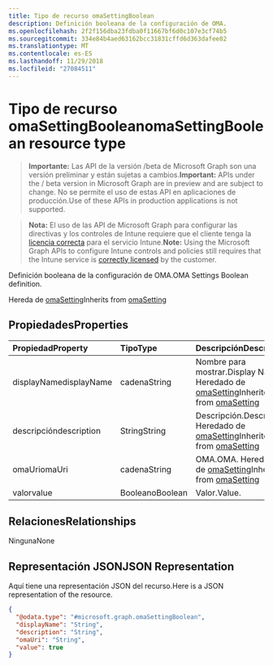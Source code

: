 ```yaml
---
title: Tipo de recurso omaSettingBoolean
description: Definición booleana de la configuración de OMA.
ms.openlocfilehash: 2f2f156dba23fdba0f11667bf6d0c107e3cf74b5
ms.sourcegitcommit: 334e84b4aed63162bcc31831cffd6d363dafee02
ms.translationtype: MT
ms.contentlocale: es-ES
ms.lasthandoff: 11/29/2018
ms.locfileid: "27084511"
---
```

# <a name="omasettingboolean-resource-type"></a><span data-ttu-id="a1e1a-103">Tipo de recurso omaSettingBoolean</span><span class="sxs-lookup"><span data-stu-id="a1e1a-103">omaSettingBoolean resource type</span></span>

> <span data-ttu-id="a1e1a-104">**Importante:** Las API de la versión /beta de Microsoft Graph son una versión preliminar y están sujetas a cambios.</span><span class="sxs-lookup"><span data-stu-id="a1e1a-104">**Important:** APIs under the / beta version in Microsoft Graph are in preview and are subject to change.</span></span> <span data-ttu-id="a1e1a-105">No se permite el uso de estas API en aplicaciones de producción.</span><span class="sxs-lookup"><span data-stu-id="a1e1a-105">Use of these APIs in production applications is not supported.</span></span>

> <span data-ttu-id="a1e1a-106">**Nota:** El uso de las API de Microsoft Graph para configurar las directivas y los controles de Intune requiere que el cliente tenga la [licencia correcta](https://go.microsoft.com/fwlink/?linkid=839381) para el servicio Intune.</span><span class="sxs-lookup"><span data-stu-id="a1e1a-106">**Note:** Using the Microsoft Graph APIs to configure Intune controls and policies still requires that the Intune service is [correctly licensed](https://go.microsoft.com/fwlink/?linkid=839381) by the customer.</span></span>

<span data-ttu-id="a1e1a-107">Definición booleana de la configuración de OMA.</span><span class="sxs-lookup"><span data-stu-id="a1e1a-107">OMA Settings Boolean definition.</span></span>

<span data-ttu-id="a1e1a-108">Hereda de [omaSetting](../resources/intune-deviceconfig-omasetting.md)</span><span class="sxs-lookup"><span data-stu-id="a1e1a-108">Inherits from [omaSetting](../resources/intune-deviceconfig-omasetting.md)</span></span>

## <a name="properties"></a><span data-ttu-id="a1e1a-109">Propiedades</span><span class="sxs-lookup"><span data-stu-id="a1e1a-109">Properties</span></span>
|<span data-ttu-id="a1e1a-110">Propiedad</span><span class="sxs-lookup"><span data-stu-id="a1e1a-110">Property</span></span>|<span data-ttu-id="a1e1a-111">Tipo</span><span class="sxs-lookup"><span data-stu-id="a1e1a-111">Type</span></span>|<span data-ttu-id="a1e1a-112">Descripción</span><span class="sxs-lookup"><span data-stu-id="a1e1a-112">Description</span></span>|
|:---|:---|:---|
|<span data-ttu-id="a1e1a-113">displayName</span><span class="sxs-lookup"><span data-stu-id="a1e1a-113">displayName</span></span>|<span data-ttu-id="a1e1a-114">cadena</span><span class="sxs-lookup"><span data-stu-id="a1e1a-114">String</span></span>|<span data-ttu-id="a1e1a-115">Nombre para mostrar.</span><span class="sxs-lookup"><span data-stu-id="a1e1a-115">Display Name.</span></span> <span data-ttu-id="a1e1a-116">Heredado de [omaSetting](../resources/intune-deviceconfig-omasetting.md)</span><span class="sxs-lookup"><span data-stu-id="a1e1a-116">Inherited from [omaSetting](../resources/intune-deviceconfig-omasetting.md)</span></span>|
|<span data-ttu-id="a1e1a-117">descripción</span><span class="sxs-lookup"><span data-stu-id="a1e1a-117">description</span></span>|<span data-ttu-id="a1e1a-118">String</span><span class="sxs-lookup"><span data-stu-id="a1e1a-118">String</span></span>|<span data-ttu-id="a1e1a-119">Descripción.</span><span class="sxs-lookup"><span data-stu-id="a1e1a-119">Description.</span></span> <span data-ttu-id="a1e1a-120">Heredado de [omaSetting](../resources/intune-deviceconfig-omasetting.md)</span><span class="sxs-lookup"><span data-stu-id="a1e1a-120">Inherited from [omaSetting](../resources/intune-deviceconfig-omasetting.md)</span></span>|
|<span data-ttu-id="a1e1a-121">omaUri</span><span class="sxs-lookup"><span data-stu-id="a1e1a-121">omaUri</span></span>|<span data-ttu-id="a1e1a-122">cadena</span><span class="sxs-lookup"><span data-stu-id="a1e1a-122">String</span></span>|<span data-ttu-id="a1e1a-123">OMA.</span><span class="sxs-lookup"><span data-stu-id="a1e1a-123">OMA.</span></span> <span data-ttu-id="a1e1a-124">Heredado de [omaSetting](../resources/intune-deviceconfig-omasetting.md)</span><span class="sxs-lookup"><span data-stu-id="a1e1a-124">Inherited from [omaSetting](../resources/intune-deviceconfig-omasetting.md)</span></span>|
|<span data-ttu-id="a1e1a-125">valor</span><span class="sxs-lookup"><span data-stu-id="a1e1a-125">value</span></span>|<span data-ttu-id="a1e1a-126">Booleano</span><span class="sxs-lookup"><span data-stu-id="a1e1a-126">Boolean</span></span>|<span data-ttu-id="a1e1a-127">Valor.</span><span class="sxs-lookup"><span data-stu-id="a1e1a-127">Value.</span></span>|

## <a name="relationships"></a><span data-ttu-id="a1e1a-128">Relaciones</span><span class="sxs-lookup"><span data-stu-id="a1e1a-128">Relationships</span></span>
<span data-ttu-id="a1e1a-129">Ninguna</span><span class="sxs-lookup"><span data-stu-id="a1e1a-129">None</span></span>
## <a name="json-representation"></a><span data-ttu-id="a1e1a-130">Representación JSON</span><span class="sxs-lookup"><span data-stu-id="a1e1a-130">JSON Representation</span></span>
<span data-ttu-id="a1e1a-131">Aquí tiene una representación JSON del recurso.</span><span class="sxs-lookup"><span data-stu-id="a1e1a-131">Here is a JSON representation of the resource.</span></span>
<!-- {
  "blockType": "resource",
  "@odata.type": "microsoft.graph.omaSettingBoolean"
}
-->
``` json
{
  "@odata.type": "#microsoft.graph.omaSettingBoolean",
  "displayName": "String",
  "description": "String",
  "omaUri": "String",
  "value": true
}
```





